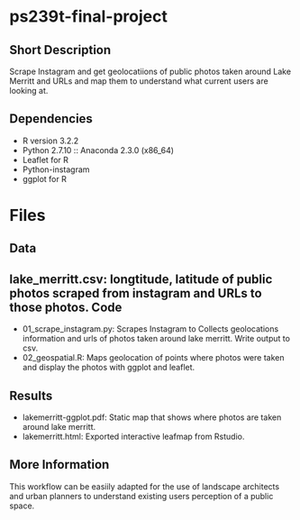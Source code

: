 **ps239t-final-project**
=========================

Short Description
---------------------

Scrape Instagram and get geolocatiions of public photos taken around Lake Merritt and URLs and map them to understand what current users are looking at. 


Dependencies
-------------------

* R version 3.2.2
* Python 2.7.10 :: Anaconda 2.3.0 (x86_64)
* Leaflet for R
* Python-instagram
* ggplot for R

**Files**
============

Data
-----------------

lake_merritt.csv: longtitude, latitude of public photos scraped from instagram and URLs to those photos.
Code
---------------
* 01_scrape_instagram.py: Scrapes Instagram to Collects geolocations information and urls of photos taken around lake merritt. Write output to csv. 
* 02_geospatial.R: Maps geolocation of points where photos were taken and display the photos with ggplot and leaflet.

Results
--------------

* lakemerritt-ggplot.pdf: Static map that shows where photos are taken around lake merritt.
* lakemerritt.html: Exported interactive leafmap from Rstudio.

More Information
-------------------
This workflow can be easiily adapted for the use of landscape architects and urban planners to understand existing users perception of a public space.
